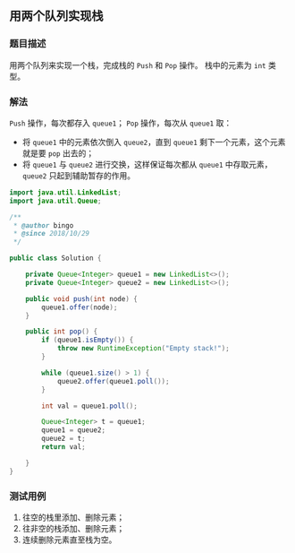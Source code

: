 ## 用两个队列实现栈

### 题目描述
用两个队列来实现一个栈，完成栈的 `Push` 和 `Pop` 操作。 栈中的元素为 `int` 类型。


### 解法
`Push` 操作，每次都存入 `queue1`；
`Pop` 操作，每次从 `queue1` 取：
- 将 `queue1` 中的元素依次倒入 `queue2`，直到 `queue1` 剩下一个元素，这个元素就是要 `pop` 出去的；
- 将 `queue1` 与 `queue2` 进行交换，这样保证每次都从 `queue1` 中存取元素，`queue2` 只起到辅助暂存的作用。

```java
import java.util.LinkedList;
import java.util.Queue;

/**
 * @author bingo
 * @since 2018/10/29
 */

public class Solution {

    private Queue<Integer> queue1 = new LinkedList<>();
    private Queue<Integer> queue2 = new LinkedList<>();

    public void push(int node) {
        queue1.offer(node);
    }

    public int pop() {
        if (queue1.isEmpty()) {
            throw new RuntimeException("Empty stack!");
        }

        while (queue1.size() > 1) {
            queue2.offer(queue1.poll());
        }

        int val = queue1.poll();

        Queue<Integer> t = queue1;
        queue1 = queue2;
        queue2 = t;
        return val;

    }
}
```


### 测试用例
1. 往空的栈里添加、删除元素；
2. 往非空的栈添加、删除元素；
3. 连续删除元素直至栈为空。